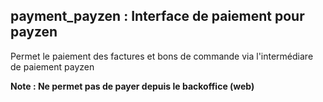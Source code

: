 ## payment_payzen : Interface de paiement pour payzen

Permet le paiement des factures et bons de commande via l'intermédiare de paiement payzen

**Note : Ne permet pas de payer depuis le backoffice (web)**
